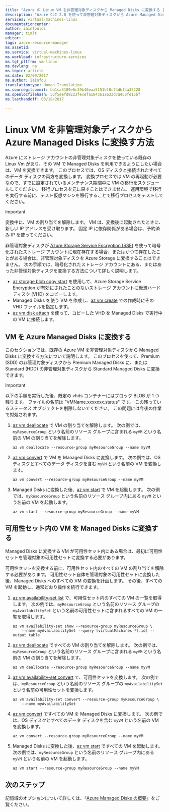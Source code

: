 ```yaml
---
title: "Azure の Linux VM を非管理対象ディスクから Managed Disks に変換する | Microsoft Docs"
description: "Azure CLI 2.0 を使って非管理対象ディスクから Azure Managed Disks に VM を変換する方法"
services: virtual-machines-linux
documentationcenter: 
author: iainfoulds
manager: timlt
editor: 
tags: azure-resource-manager
ms.assetid: 
ms.service: virtual-machines-linux
ms.workload: infrastructure-services
ms.tgt_pltfrm: vm-linux
ms.devlang: na
ms.topic: article
ms.date: 02/09/2017
ms.author: iainfou
translationtype: Human Translation
ms.sourcegitcommit: bb1ca3189e6c39b46eaa5151bf0c74dbf4a35228
ms.openlocfilehash: 53f5eefd9223fecefa184c612633d7a455fe15bf
ms.lasthandoff: 03/18/2017

---
```


# <a name="how-to-convert-a-linux-vm-from-unmanaged-disks-to-azure-managed-disks"></a>Linux VM を非管理対象ディスクから Azure Managed Disks に変換す方法

Azure にストレージ アカウントの非管理対象ディスクを使っている既存の Linux Vm があり、その VM で Managed Disks を利用できるようにしたい場合は、VM を変換できます。 このプロセスでは、OS ディスクと接続されたすべてのデータ ディスクの両方を変換します。 変換プロセスでは VM の再起動が必要なので、すでに設定されているメンテナンス期間中に VM の移行をスケジュールしてください。 移行プロセスを元に戻すことはできません。 運用環境で移行を実行する前に、テスト仮想マシンを移行することで移行プロセスをテストしてください。

> [!IMPORTANT]
> 変換中に、VM の割り当てを解除します。 VM は、変換後に起動されたときに、新しい IP アドレスを受け取ります。 固定 IP に依存関係がある場合は、予約済み IP を使ってください。

非管理対象ディスクが [Azure Storage Service Encryption (SSE)](../storage/storage-service-encryption.md?toc=%2fazure%2fvirtual-machines%2flinux%2ftoc.json) を使って暗号化されたストレージ アカウントに現在存在する場合、またはかつて存在したことがある場合は、非管理対象ディスクを Azure Storage に変換することはできません。 次の手順では、暗号化されたストレージ アカウントにある、またはあった非管理対象ディスクを変換する方法について詳しく説明します。

- [az storage blob copy start](/cli/azure/storage/blob/copy#start) を使用して、Azure Storage Service Encryption が有効にされたことのないストレージ アカウントに仮想ハード ディスク (VHD) をコピーします。
- Managed Disks を使う VM を作成し、[az vm create](/cli/azure/vm#create) での作成時にその VHD ファイルを指定します。
- [az vm disk attach](/cli/azure/vm/disk#attach) を使って、コピーした VHD を Managed Disks で実行中の VM に接続します。

## <a name="convert-vm-to-azure-managed-disks"></a>VM を Azure Managed Disks に変換する
このセクションでは、既存の Azure VM を非管理対象ディスクから Managed Disks に変換する方法について説明します。 このプロセスを使って、Premium (SDD) の非管理対象ディスクから Premium Managed Disks に、または Standard (HDD) の非管理対象ディスクから Standard Managed Disks に変換できます。

> [!IMPORTANT]
> 以下の手順を実行した後、既定の vhds コンテナーにはブロック BLOB が 1 つ残ります。 ファイルの名前は "VMName.xxxxxxx.status" です。 この残っているステータス オブジェクトを削除しないでください。 この問題には今後の作業で対処されます。

1. [az vm deallocate](/cli/azure/vm#deallocate) で VM の割り当てを解除します。 次の例では、`myResourceGroup` という名前のリソース グループに含まれる `myVM` という名前の VM の割り当てを解除します。

    ```azurecli
    az vm deallocate --resource-group myResourceGroup --name myVM
    ```

2. [az vm convert](/cli/azure/vm#convert) で VM を Managed Disks に変換します。 次の例では、OS ディスクとすべてのデータ ディスクを含む `myVM` という名前の VM を変換します。

    ```azurecli
    az vm convert --resource-group myResourceGroup --name myVM
    ```

3. Managed Disks に変換した後、[az vm start](/cli/azure/vm#start) で VM を起動します。 次の例では、`myResourceGroup` という名前のリソース グループ内にある `myVM` という名前の VM を起動します。

    ```azurecli
    az vm start --resource-group myResourceGroup --name myVM
    ```

## <a name="convert-vm-in-an-availability-set-to-managed-disks"></a>可用性セット内の VM を Managed Disks に変換する

Managed Disks に変換する VM が可用性セット内にある場合は、最初に可用性セットを管理対象の可用性セットに変換する必要があります。

可用性セットを変換する前に、可用性セット内のすべての VM の割り当てを解除する必要があります。 可用性セット自体を管理対象の可用性セットに変換した後、Managed Disks へのすべての VM の変換を計画します。 その後、すべての VM を起動し、通常どおり操作を続行できます。

1. [az vm availability-set list](/cli/azure/vm/availability-set#list) で、可用性セット内のすべての VM の一覧を取得します。 次の例では、`myResourceGroup` という名前のリソース グループの `myAvailabilitySet` という名前の可用性セットに含まれるすべての VM の一覧を取得します。

    ```azurecli
    az vm availability-set show --resource-group myResourceGroup \
        --name myAvailabilitySet --query [virtualMachines[*].id] --output table
    ```

2. [az vm deallocate](/cli/azure/vm#deallocate) ですべての VM の割り当てを解除します。 次の例では、`myResourceGroup` という名前のリソース グループに含まれる `myVM` という名前の VM の割り当てを解除します。

    ```azurecli
    az vm deallocate --resource-group myResourceGroup --name myVM
    ```

3. [az vm availability-set convert](/cli/azure/vm/availability-set#convert) で、可用性セットを変換します。 次の例では、`myResourceGroup` という名前のリソース グループの `myAvailabilitySet` という名前の可用性セットを変換します。

    ```azurecli
    az vm availability-set convert --resource-group myResourceGroup \
        --name myAvailabilitySet
    ```

4. [az vm convert](/cli/azure/vm#convert) ですべての VM を Managed Disks に変換します。 次の例では、OS ディスクとすべてのデータ ディスクを含む `myVM` という名前の VM を変換します。

    ```azurecli
    az vm convert --resource-group myResourceGroup --name myVM
    ```

5. Managed Disks に変換した後、[az vm start](/cli/azure/vm#start) ですべての VM を起動します。 次の例では、`myResourceGroup` という名前のリソース グループ内にある `myVM` という名前の VM を起動します。

    ```azurecli
    az vm start --resource-group myResourceGroup --name myVM
    ```

## <a name="next-steps"></a>次のステップ
記憶域のオプションについて詳しくは、「[Azure Managed Disks の概要](../storage/storage-managed-disks-overview.md)」をご覧ください。

